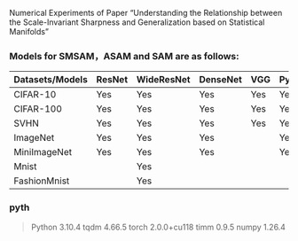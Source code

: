 Numerical Experiments of Paper “Understanding the Relationship between the Scale-Invariant Sharpness and Generalization based on Statistical Manifolds”

### Models for SMSAM，ASAM and SAM are as follows:

| Datasets/Models | ResNet | WideResNet | DenseNet | VGG | PyramidNet | PreResNet | MLP | VisionTransformer |
| --- | --- | --- | --- | --- | --- | --- | --- | --- |
| CIFAR-10 | Yes | Yes | Yes | Yes | Yes | Yes | Yes | Yes |
| CIFAR-100| Yes | Yes | Yes | Yes | Yes | Yes | Yes | Yes |
| SVHN | Yes | Yes | Yes | Yes | Yes | Yes | Yes | Yes |
| ImageNet | Yes | Yes | Yes |  | Yes |  |  | Yes |
| MiniImageNet | Yes | Yes | Yes |  | Yes |  |  | Yes |
| Mnist |  | Yes |  |  |  |  | Yes |  |
| FashionMnist |  | Yes |  |  |  |  | Yes |  |

### pyth

>Python                       3.10.4
>tqdm                         4.66.5
>torch                        2.0.0+cu118
>timm                         0.9.5
>numpy                        1.26.4
